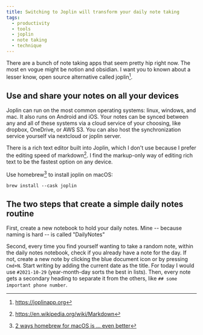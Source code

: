 ```yaml
---
title: Switching to Joplin will transform your daily note taking
tags:
  - productivity
  - tools
  - joplin
  - note taking
  - technique
---
```


There are a bunch of note taking apps that seem pretty hip right now. The most en vogue might be notion and obsidian. I want you to known about a lesser know, open source alternative called joplin[^1].
<!--more-->

## Use and share your notes on all your devices

Joplin can run on the most common operating systems: linux, windows, and mac. It also runs on Android and iOS. Your notes can be synced between any and all of these systems via a cloud service of your choosing, like dropbox, OneDrive, or AWS S3. You can also host the synchronization service yourself via nextcloud or joplin server.

There is a rich text editor built into Joplin, which I don't use because I prefer the editing speed of markdown[^2]. I find the markup-only way of editing rich text to be the fastest option on any device.

Use homebrew[^3] to install joplin on macOS:

    brew install --cask joplin

## The two steps that create a simple daily notes routine

First, create a new notebook to hold your daily notes. Mine -- because naming is hard -- is called "DailyNotes"

Second, every time you find yourself wanting to take a random note, within the daily notes notebook, check if you already have a note for the day. If not, create a new note by clicking the blue document icon or by pressing `Cmd+N`. Start writing by adding the current date as the title. For today I would use `#2021-10-29` (year-month-day sorts the best in lists). Then, every note gets a secondary heading to separate it from the others, like `## some important phone number`.

[^1]: https://joplinapp.org
[^2]: https://en.wikipedia.org/wiki/Markdown
[^3]: [2 ways homebrew for macOS is ... even better](/posts/2021-10-20-macos-productivity-homebrew/)